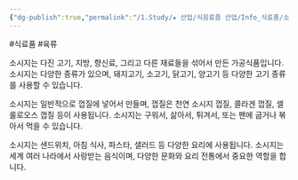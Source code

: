 ```yaml
---
{"dg-publish":true,"permalink":"/1.Study/★ 산업/식음료픔 산업/Info_식료품/소시지/","created":"2024-11-20T21:02:28.248+09:00","updated":"2025-06-03T20:07:20.242+09:00"}
---
```


#식료품 #육류


소시지는 다진 고기, 지방, 향신료, 그리고 다른 재료들을 섞어서 만든 가공식품입니다. 소시지는 다양한 종류가 있으며, 돼지고기, 소고기, 닭고기, 양고기 등 다양한 고기 종류를 사용할 수 있습니다.

소시지는 일반적으로 껍질에 넣어서 만들며, 껍질은 천연 소시지 껍질, 콜라겐 껍질, 셀룰로오스 껍질 등이 사용됩니다. 소시지는 구워서, 삶아서, 튀겨서, 또는 팬에 굽거나 볶아서 먹을 수 있습니다.

소시지는 샌드위치, 아침 식사, 파스타, 샐러드 등 다양한 요리에 사용됩니다. 소시지는 세계 여러 나라에서 사랑받는 음식이며, 다양한 문화와 요리 전통에서 중요한 역할을 합니다.